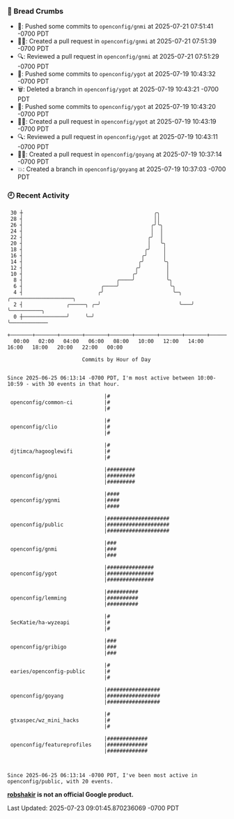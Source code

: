 ### 🍞 Bread Crumbs

 * 🚢: Pushed some commits to `openconfig/gnmi` at 2025-07-21 07:51:41 -0700 PDT
 * ✍🏼: Created a pull request in `openconfig/gnmi` at 2025-07-21 07:51:39 -0700 PDT
 * 🔍: Reviewed a pull request in  `openconfig/gnmi` at 2025-07-21 07:51:29 -0700 PDT
 * 🚢: Pushed some commits to `openconfig/ygot` at 2025-07-19 10:43:32 -0700 PDT
 * 🗑: Deleted a branch in `openconfig/ygot` at 2025-07-19 10:43:21 -0700 PDT
 * 🚢: Pushed some commits to `openconfig/ygot` at 2025-07-19 10:43:20 -0700 PDT
 * ✍🏼: Created a pull request in `openconfig/ygot` at 2025-07-19 10:43:19 -0700 PDT
 * 🔍: Reviewed a pull request in  `openconfig/ygot` at 2025-07-19 10:43:11 -0700 PDT
 * ✍🏼: Created a pull request in `openconfig/goyang` at 2025-07-19 10:37:14 -0700 PDT
 * 💥: Created a branch in `openconfig/goyang` at 2025-07-19 10:37:03 -0700 PDT

### 🕘 Recent Activity
```
 30 ┼                                          ╭╮
 28 ┤                                          ││
 26 ┤                                         ╭╯╰╮
 24 ┤                                         │  │
 22 ┤                                        ╭╯  │
 20 ┤                                        │   ╰╮
 18 ┤                                       ╭╯    │
 16 ┤                                      ╭╯     │
 14 ┤                                     ╭╯      ╰╮
 12 ┤                                    ╭╯        │
 10 ┤                                   ╭╯         │
  8 ┤                              ╭────╯          ╰╮
  6 ┤                         ╭────╯                ╰╮
  4 ┤                        ╭╯                      ╰─╮   ╭────────────────────╮
  2 ┤              ╭─────╮ ╭─╯                         ╰───╯                    ╰──────────╮
  0 ┼──────────────╯     ╰─╯                                                               ╰────────────
    +───────+───────+───────+───────+───────+───────+───────+───────+───────+───────+───────+───────+────
  00:00   02:00   04:00   06:00   08:00   10:00   12:00   14:00   16:00   18:00   20:00   22:00   00:00   

						Commits by Hour of Day


Since 2025-06-25 06:13:14 -0700 PDT, I'm most active between 10:00-10:59 - with 30 events in that hour.

```



```
                               |#
 openconfig/common-ci          |#
                               |#

                               |#
 openconfig/clio               |#
                               |#

                               |#
 djtimca/hagooglewifi          |#
                               |#

                               |#########
 openconfig/gnoi               |#########
                               |#########

                               |####
 openconfig/ygnmi              |####
                               |####

                               |####################
 openconfig/public             |####################
                               |####################

                               |###
 openconfig/gnmi               |###
                               |###

                               |###############
 openconfig/ygot               |###############
                               |###############

                               |##########
 openconfig/lemming            |##########
                               |##########

                               |#
 SecKatie/ha-wyzeapi           |#
                               |#

                               |###
 openconfig/gribigo            |###
                               |###

                               |#
 earies/openconfig-public      |#
                               |#

                               |#################
 openconfig/goyang             |#################
                               |#################

                               |#
 gtxaspec/wz_mini_hacks        |#
                               |#

                               |#############
 openconfig/featureprofiles    |#############
                               |#############



Since 2025-06-25 06:13:14 -0700 PDT, I've been most active in openconfig/public, with 20 events.

```
**[robshakir](mailto:robjs@google.com) is not an official Google product.**  


Last Updated: 2025-07-23 09:01:45.870236069 -0700 PDT

